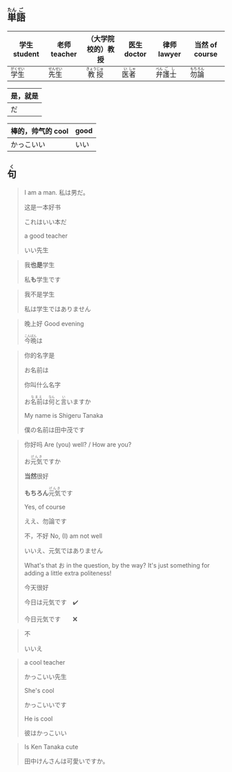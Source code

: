## <ruby><rb>単</rb><rt>たん</rt></ruby><ruby><rb>語</rb><rt>ご</rt></ruby>

| 学生 student                                | 老师 teacher                                | （大学院校的）教授                            | 医生 doctor                               | 律师 lawyer                                            | 当然 of course                              |
| ------------------------------------------- | ------------------------------------------- | --------------------------------------------- | ----------------------------------------- | ------------------------------------------------------ | ------------------------------------------- |
| <ruby>学<rt>がく</rt>生<rt>せい</rt></ruby> | <ruby>先<rt>せん</rt>生<rt>せい</rt></ruby> | <ruby>教<rt>きょう</rt>授<rt>じゅ</rt></ruby> | <ruby>医<rt>い</rt>者<rt>しゃ</rt></ruby> | <ruby>弁<rt>べん</rt>護<rt>ご</rt>士<rt>し</rt></ruby> | <ruby>勿<rt>もち</rt>論<rt>ろん</rt></ruby> |

| 是，就是 |
| -------- |
| だ       |

| 棒的，帅气的 cool | good |
| ----------------- | ---- |
| かっこいい        | いい |



## <ruby><rb>句</rb><rt>く</rt></ruby>

> I am a man.
> 私は男だ。
>
> 这是一本好书
>
> これはいい本だ
>
> a good teacher
>
> いい先生

> 我**也是**学生
>
> 私**も**学生です

> 我不是学生
> 
> 私は学生ではありません

> 晚上好 Good evening
> 
> <ruby>今<rt>こん</rt>晩<rt>ばん</rt></ruby>は

> 你的名字是
>
> お名前は
>
> 你叫什么名字
>
> お<ruby><rb>名前</rb><rt>なまえ</rt></ruby>は<ruby><rb>何</rb><rt>なん</rt></ruby>と<ruby><rb>言</rb><rt>い</rt></ruby>いますか
>
> My name is Shigeru Tanaka
>
> 僕の名前は田中茂です

> 你好吗 Are (you) well? / How are you?
>
> お<ruby><rb>元気</rb><rt>げんき</rt></ruby>ですか
>
> **当然**很好
>
> **もちろん**<ruby><rb>元気</rb><rt>げんき</rt></ruby>です
>
> Yes, of course
>
> ええ、勿論です
>
> 不，不好 No, (I) am not well
>
> いいえ、元気ではありません
>
> What's that お in the question, by the way? It's just something for adding a little extra politeness!
>
> 今天很好
>
> 今日は元気です　✔️
>
> 今日元気です　　❌

> 不
> 
> いいえ

> a cool teacher
>
> かっこいい先生
>
> She's cool
>
> かっこいいです
>
> He is cool
>
> 彼はかっこいい

> Is Ken Tanaka cute
>
> 田中けんさんは可愛いですか。